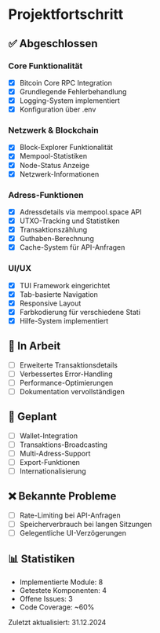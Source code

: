# Projektfortschritt

## ✅ Abgeschlossen

### Core Funktionalität
- [x] Bitcoin Core RPC Integration
- [x] Grundlegende Fehlerbehandlung
- [x] Logging-System implementiert
- [x] Konfiguration über .env

### Netzwerk & Blockchain
- [x] Block-Explorer Funktionalität
- [x] Mempool-Statistiken
- [x] Node-Status Anzeige
- [x] Netzwerk-Informationen

### Adress-Funktionen
- [x] Adressdetails via mempool.space API
- [x] UTXO-Tracking und Statistiken
- [x] Transaktionszählung
- [x] Guthaben-Berechnung
- [x] Cache-System für API-Anfragen

### UI/UX
- [x] TUI Framework eingerichtet
- [x] Tab-basierte Navigation
- [x] Responsive Layout
- [x] Farbkodierung für verschiedene Stati
- [x] Hilfe-System implementiert

## 🚧 In Arbeit
- [ ] Erweiterte Transaktionsdetails
- [ ] Verbessertes Error-Handling
- [ ] Performance-Optimierungen
- [ ] Dokumentation vervollständigen

## 📝 Geplant
- [ ] Wallet-Integration
- [ ] Transaktions-Broadcasting
- [ ] Multi-Adress-Support
- [ ] Export-Funktionen
- [ ] Internationalisierung

## ❌ Bekannte Probleme
- [ ] Rate-Limiting bei API-Anfragen
- [ ] Speicherverbrauch bei langen Sitzungen
- [ ] Gelegentliche UI-Verzögerungen

## 📊 Statistiken
- Implementierte Module: 8
- Getestete Komponenten: 4
- Offene Issues: 3
- Code Coverage: ~60%

Zuletzt aktualisiert: 31.12.2024